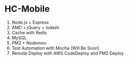 # HC-Mobile
1. Node.js + Express
2. AMD + jQuery + lodash
3. Cache with Redis
4. MySQL
5. PM2 + Nodemon
6. Test Automation with Mocha  (Will Be Soon)
7. Remote Deploy with AWS CodeDeploy and PM2 Deploy

